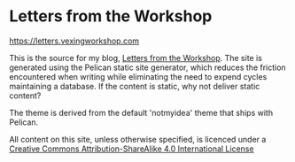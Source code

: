 # Letters from the Workshop

https://letters.vexingworkshop.com

This is the source for my blog, [Letters from the
Workshop](https://letters.vexingworkshop.com). The site is generated using the
Pelican static site generator, which reduces the friction encountered when
writing while eliminating the need to expend cycles maintaining a database. If
the content is static, why not deliver static content?

The theme is derived from the default 'notmyidea' theme that ships with Pelican.

All content on this site, unless otherwise specified, is licenced under a
[Creative Commons Attribution-ShareAlike 4.0 International License](https://creativecommons.org/licenses/by-sa/4.0/)
